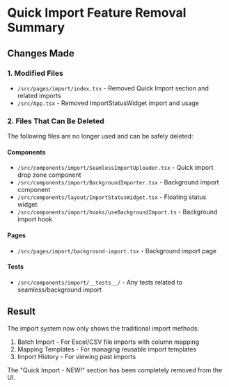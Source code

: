 # Quick Import Feature Removal Summary

## Changes Made

### 1. Modified Files
- `/src/pages/import/index.tsx` - Removed Quick Import section and related imports
- `/src/App.tsx` - Removed ImportStatusWidget import and usage

### 2. Files That Can Be Deleted
The following files are no longer used and can be safely deleted:

#### Components
- `/src/components/import/SeamlessImportUploader.tsx` - Quick import drop zone component
- `/src/components/import/BackgroundImporter.tsx` - Background import component
- `/src/components/layout/ImportStatusWidget.tsx` - Floating status widget
- `/src/components/import/hooks/useBackgroundImport.ts` - Background import hook

#### Pages
- `/src/pages/import/background-import.tsx` - Background import page

#### Tests
- `/src/components/import/__tests__/` - Any tests related to seamless/background import

## Result
The import system now only shows the traditional import methods:
1. Batch Import - For Excel/CSV file imports with column mapping
2. Mapping Templates - For managing reusable import templates
3. Import History - For viewing past imports

The "Quick Import - NEW!" section has been completely removed from the UI.